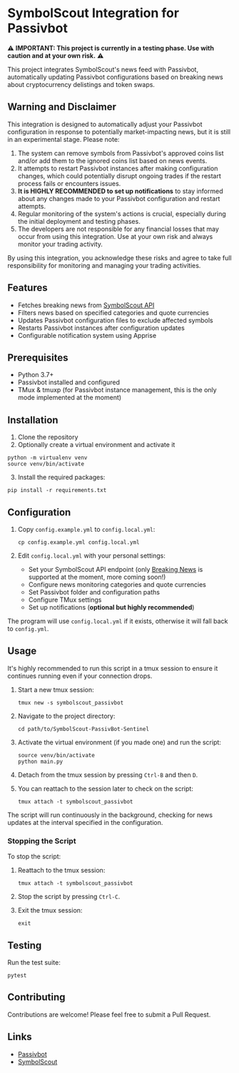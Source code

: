 # SymbolScout Integration for Passivbot

⚠️ **IMPORTANT: This project is currently in a testing phase. Use with caution and at your own risk.** ⚠️

This project integrates SymbolScout's news feed with Passivbot, automatically updating Passivbot configurations based on breaking news about cryptocurrency delistings and token swaps.

## Warning and Disclaimer

This integration is designed to automatically adjust your Passivbot configuration in response to potentially market-impacting news, but it is still in an experimental stage. Please note:

1. The system can remove symbols from Passivbot's approved coins list and/or add them to the ignored coins list based on news events.
2. It attempts to restart Passivbot instances after making configuration changes, which could potentially disrupt ongoing trades if the restart process fails or encounters issues.
3. **It is HIGHLY RECOMMENDED to set up notifications** to stay informed about any changes made to your Passivbot configuration and restart attempts.
4. Regular monitoring of the system's actions is crucial, especially during the initial deployment and testing phases.
5. The developers are not responsible for any financial losses that may occur from using this integration. Use at your own risk and always monitor your trading activity.

By using this integration, you acknowledge these risks and agree to take full responsibility for monitoring and managing your trading activities.

## Features

- Fetches breaking news from [SymbolScout API](https://symbolscout.farkaslabs.xyz/api/news/breaking)
- Filters news based on specified categories and quote currencies
- Updates Passivbot configuration files to exclude affected symbols
- Restarts Passivbot instances after configuration updates
- Configurable notification system using Apprise

## Prerequisites

- Python 3.7+
- Passivbot installed and configured
- TMux & tmuxp (for Passivbot instance management, this is the only mode implemented at the moment)

## Installation
1. Clone the repository
2. Optionally create a virtual environment and activate it
```
python -m virtualenv venv
source venv/bin/activate
```
3. Install the required packages:
```
pip install -r requirements.txt
```

## Configuration
1. Copy `config.example.yml` to `config.local.yml`:
   ```
   cp config.example.yml config.local.yml
   ```

2. Edit `config.local.yml` with your personal settings:
   - Set your SymbolScout API endpoint (only [Breaking News](https://symbolscout.farkaslabs.xyz/api/news/breaking) is supported at the moment, more coming soon!)
   - Configure news monitoring categories and quote currencies
   - Set Passivbot folder and configuration paths
   - Configure TMux settings
   - Set up notifications (**optional but highly recommended**)

The program will use `config.local.yml` if it exists, otherwise it will fall back to `config.yml`.

## Usage

It's highly recommended to run this script in a tmux session to ensure it continues running even if your connection drops.

1. Start a new tmux session:
   ```
   tmux new -s symbolscout_passivbot
   ```

2. Navigate to the project directory:
   ```
   cd path/to/SymbolScout-PassivBot-Sentinel
   ```

3. Activate the virtual environment (if you made one) and run the script:
   ```
   source venv/bin/activate
   python main.py
   ```

4. Detach from the tmux session by pressing `Ctrl-B` and then `D`.

5. You can reattach to the session later to check on the script:
    ```
    tmux attach -t symbolscout_passivbot
    ```

The script will run continuously in the background, checking for news updates at the interval specified in the configuration.

### Stopping the Script

To stop the script:

1. Reattach to the tmux session:
   ```
   tmux attach -t symbolscout_passivbot
   ```

2. Stop the script by pressing `Ctrl-C`.

3. Exit the tmux session:
   ```
   exit
   ```

## Testing

Run the test suite:

```
pytest
```

## Contributing

Contributions are welcome! Please feel free to submit a Pull Request.

## Links
- [Passivbot](https://github.com/enarjord/Passivbot)
- [SymbolScout](https://symbolscout.farkaslabs.xyz/) 